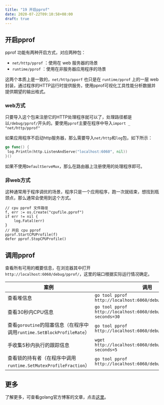 ```yaml
---
title: "19 开启pprof"
date: 2020-07-22T09:10:58+08:00
draft: true
---
```


## 开启pprof

pprof 功能有两种开启方式，对应两种包：

- `net/http/pprof` ：使用在 web 服务器的场景
- `runtime/pprof`  ：使用在非服务器应用程序的场景

这两个本质上是一致的，`net/http/pporf` 也只是在 `runtime/pprof` 上的一层 web 封装，通过程序的HTTP运行时提供服务，使用pprof可视化工具性能分析数据并提供期望的输出格式。

### web方式

只要导入这个包来注册它的HTTP处理程序就可以了，处理路径都是以`/debug/pprof/`开头的。要使用`pprof`主要在程序中导入`import _ "net/http/pprof"`

如果应用程序不启动http服务器，那么需要导入`net/http`和`log`包，如下所示：

```go
go func() {
 log.Println(http.ListenAndServe("localhost:6060", nil))
}()
```

如果不使用`DefaultServeMux`，那么在路由器上注册使用的处理程序即可。

### 非web方式

这种通常用于程序调优的场景，程序只是一个应用程序，跑一次就结束，想找到瓶颈点，那么通常会使用到这个方式。

```golang
// cpu pprof 文件路径
f, err := os.Create("cpufile.pprof")
if err != nil {
    log.Fatal(err)
}
// 开启 cpu pprof
pprof.StartCPUProfile(f)
defer pprof.StopCPUProfile()
```

## 调用pprof

查看所有可用的概要信息，在浏览器其中打开`http://localhost:6060/debug/pprof/`，这里的端口根据实际运行情况确定。

|案例|调用|
---|---
查看堆信息|`go tool pprof http://localhost:6060/debug/pprof/heap`
查看30秒内CPU信息|`go tool pprof http://localhost:6060/debug/pprof/profile?seconds=30`
查看`goroutine`的阻塞信息（在程序中调用`runtime.SetBlockProfileRate`）|`go tool pprof http://localhost:6060/debug/pprof/block`
手收集5秒内执行的跟踪信息|`wget http://localhost:6060/debug/pprof/trace?seconds=5`
查看锁的持有者（在程序中调用`runtime.SetMutexProfileFraction`）|`go tool pprof http://localhost:6060/debug/pprof/mutex`

## 更多

了解更多，可查看golang官方博客的文章，点击[这里](https://blog.golang.org/pprof)。
